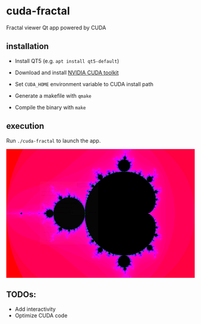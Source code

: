 # cuda-fractal

Fractal viewer Qt app powered by CUDA

## installation

- Install QT5 (e.g. `apt install qt5-default`)

- Download and install [NVIDIA CUDA toolkit](https://docs.nvidia.com/cuda/cuda-installation-guide-linux/index.html)

- Set `CUDA_HOME` environment variable to CUDA install path

- Generate a makefile with `qmake`

- Compile the binary with `make`

## execution

Run `./cuda-fractal` to launch the app. 

![](./img/fractal.png)

## TODOs:

- Add interactivity
- Optimize CUDA code